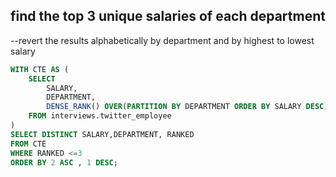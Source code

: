 ## find the top 3 unique salaries of each department
--revert the results alphabetically by department and by highest to lowest salary
````sql
WITH CTE AS (
	SELECT 
	 	SALARY,
		DEPARTMENT, 
		DENSE_RANK() OVER(PARTITION BY DEPARTMENT ORDER BY SALARY DESC) AS RANKED
	FROM interviews.twitter_employee
)
SELECT DISTINCT SALARY,DEPARTMENT, RANKED
FROM CTE
WHERE RANKED <=3
ORDER BY 2 ASC , 1 DESC;
````
